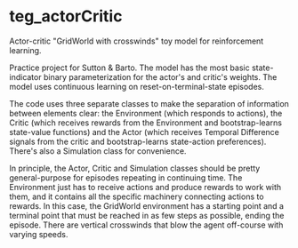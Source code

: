 # teg_actorCritic
Actor-critic "GridWorld with crosswinds" toy model for reinforcement learning.

Practice project for Sutton & Barto. The model has the most basic state-indicator binary parameterization for the actor's and critic's weights. The model uses continuous learning on reset-on-terminal-state episodes.

The code uses three separate classes to make the separation of information between elements clear: the Environment (which responds to actions), the Critic (which receives rewards from the Environment and bootstrap-learns state-value functions) and the Actor (which receives Temporal Difference signals from the critic and bootstrap-learns state-action preferences). There's also a Simulation class for convenience.

In principle, the Actor, Critic and Simulation classes should be pretty general-purpose for episodes repeating in continuing time. The Environment just has to receive actions and produce rewards to work with them, and it contains all the specific machinery connecting actions to rewards. In this case, the GridWorld environment has a starting point and a terminal point that must be reached in as few steps as possible, ending the episode. There are vertical crosswinds that blow the agent off-course with varying speeds.
